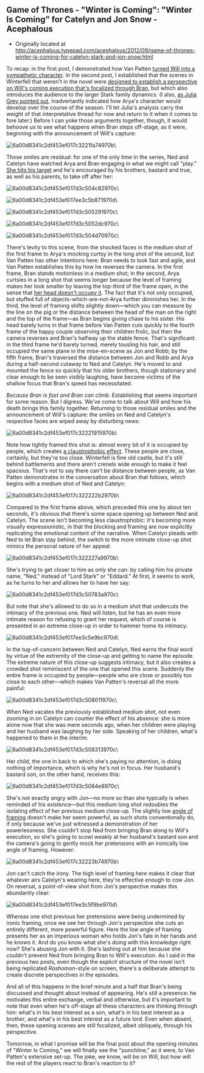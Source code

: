 ## Game of Thrones - "Winter is Coming": "Winter Is Coming" for Catelyn and Jon Snow - Acephalous

 * Originally located at http://acephalous.typepad.com/acephalous/2012/09/game-of-thrones-winter-is-coming-for-catelyn-stark-and-jon-snow.html

To recap: in the first post, I demonstrated how Van Patten [turned Will into a sympathetic character](http://acephalous.typepad.com/acephalous/2012/09/game-of-thrones-winter-is-coming-.html). In the second post, I established that the scenes in Winterfell that weren't in the novel were [designed to establish a perspective on Will's coming execution that's focalized through Bran](http://acephalous.typepad.com/acephalous/2012/09/game-of-thrones-winter-is-coming-for.html), but which also introduces the audience to the larger Stark family dynamics. (I also, [as Julia Grey pointed out](http://www.lawyersgunsmoneyblog.com/2012/09/game-of-thrones-winter-is-coming-for-bran/comment-page-1#comment-353980), inadvertantly indicated how Arya's character would develop over the course of the season. I'll let Julia's analysis carry the weight of that interpretative thread for now and return to it when it comes to fore later.) Before I can yoke those arguments together, though, it would behoove us to see what happens when Bran steps off-stage, as it were, beginning with the announcement of Will's capture:

![6a00d8341c2df453ef017c3221fa74970b](images/tv/game-of-thrones/winter-is-coming-3/6a00d8341c2df453ef017c3221fa74970b.png)\ 

Those smiles are residual: for one of the only time in the series, Ned and Catelyn have watched Arya and Bran engaging in what we might call "play." [She hits his target](http://acephalous.typepad.com/.a/6a00d8341c2df453ef017d3c383550970c-500wi) and he's encouraged by his brothers, bastard and true, as well as his parents, to take off after her:

![6a00d8341c2df453ef017d3c504c82970c](images/tv/game-of-thrones/winter-is-coming-3/6a00d8341c2df453ef017d3c504c82970c.png)\ 

![6a00d8341c2df453ef017ee3c5b871970d](images/tv/game-of-thrones/winter-is-coming-3/6a00d8341c2df453ef017ee3c5b871970d.png)\ 

![6a00d8341c2df453ef017d3c505291970c](images/tv/game-of-thrones/winter-is-coming-3/6a00d8341c2df453ef017d3c505291970c.png)\ 

![6a00d8341c2df453ef017d3c5052dc970c](images/tv/game-of-thrones/winter-is-coming-3/6a00d8341c2df453ef017d3c5052dc970c.png)\ 

![6a00d8341c2df453ef017d3c504d70970c](images/tv/game-of-thrones/winter-is-coming-3/6a00d8341c2df453ef017d3c504d70970c.png)\ 

There's levity to this scene, from the shocked faces in the medium shot of the first frame to Arya's mocking curtsy in the long shot of the second, but Van Patten has other intentions here: Bran needs to look fast and agile, and Van Patten establishes this by how he reverses the camera. In the first frame, Bran stands motionless in a medium shot; in the second, Arya curtsies in a long shot that seems longer because the level of framing makes her look smaller by leaving the top-third of the frame open, in the sense that [her head doesn't occupy it](http://acephalous.typepad.com/acephalous/2011/11/doctor-who-the-pandorica-opens.html). The fact that it's not only occupied, but stuffed full of objects-which-are-not-Arya further diminishes her. In the third, the level of framing shifts slightly down—which you can measure by the line on the pig or the distance between the head of the man on the right and the top of the frame—as Bran begins giving chase to his sister. His head barely turns in that frame before Van Patten cuts quickly to the fourth frame of the happy couple observing their children frolic, but then the camera reverses and Bran's halfway up the stable fence. That's significant: in the third frame he'd barely turned, merely tousling his hair, and still occupied the same plane in the mise-en-scene as Jon and Robb; by the fifth frame, Bran's traversed the distance between Jon and Robb and Arya during a half-second cutaway to Ned and Catelyn. He's moved to and mounted the fence so quickly that his older brothers, though stationary and clear enough to be seen visibly laughing, have become victims of the shallow focus that Bran's speed has necessitated.

*Because Bran is fast and Bran can climb*. Establishing that seems important for some reason. But I digress. We've come to talk about Will and how his death brings this family together. Returning to those residual smiles and the announcement of Will's capture: the smiles on Ned and Catelyn's respective faces are wiped away by disturbing news:

![6a00d8341c2df453ef017c32221915970b](images/tv/game-of-thrones/winter-is-coming-3/6a00d8341c2df453ef017c32221915970b.png)\ 

Note how tightly framed this shot is: almost every bit of it is occupied by people, which creates [a claustrophobic effect](http://acephalous.typepad.com/acephalous/2012/01/claustrophobia-as-andrew-gunn-recognizes-is-a-cumulative-effect.html). These people are close, certainly, but they're too close. Winterfell is fine old castle, but it's still behind battlements and there aren't crenels wide enough to make it feel spacious. That's not to say there can't be distance between people, as Van Patten demonstrates in the conversation about Bran that follows, which begins with a medium shot of Ned and Catelyn:

![6a00d8341c2df453ef017c322222b2970b](images/tv/game-of-thrones/winter-is-coming-3/6a00d8341c2df453ef017c322222b2970b.png)\ 

Compared to the first frame above, which preceded this one by about ten seconds, it's obvious that there's some space opening up between Ned and Catelyn. The scene isn't becoming less claustrophobic: it's becoming more visually expressionistic, in that the blocking and framing are now explicitly replicating the emotional content of the narrative. When Catelyn pleads with Ned to let Bran stay behind, the switch to the more intimate close-up shot mimics the personal nature of her appeal:

![6a00d8341c2df453ef017c322227a9970b](images/tv/game-of-thrones/winter-is-coming-3/6a00d8341c2df453ef017c322227a9970b.png)\ 

She's trying to get closer to him as only she can: by calling him his private name, "Ned," instead of "Lord Stark" or "Eddard." At first, it seems to work, as he turns to her and allows her to have her say:

![6a00d8341c2df453ef017d3c50783a970c](images/tv/game-of-thrones/winter-is-coming-3/6a00d8341c2df453ef017d3c50783a970c.png)\ 

But note that she's allowed to do so in a medium shot that undercuts the intimacy of the previous one. Ned will listen, but he has an even more intimate reason for refusing to grant her request, which of course is presented in an extreme close-up in order to hammer home its intimacy:

![6a00d8341c2df453ef017ee3c5e9bc970d](images/tv/game-of-thrones/winter-is-coming-3/6a00d8341c2df453ef017ee3c5e9bc970d.png)\ 

In the tug-of-concern between Ned and Catelyn, Ned earns the final word by virtue of the extremity of the close-up and getting to name the episode. The extreme nature of this close-up suggests intimacy, but it also creates a crowded shot reminiscent of the one that opened this scene. Suddenly the entire frame is occupied by people—people who are close or possibly too close to each other—which makes Van Patten's reversal all the more painful:

![6a00d8341c2df453ef017d3c508011970c](images/tv/game-of-thrones/winter-is-coming-3/6a00d8341c2df453ef017d3c508011970c.png)\ 

When Ned vacates the previously established medium shot, not even zooming in on Catelyn can counter the effect of his absence: she is more alone now that she was mere seconds ago, when her children were playing and her husband was laughing by her side. Speaking of her children, what's happened to them in the interim:

![6a00d8341c2df453ef017d3c508313970c](images/tv/game-of-thrones/winter-is-coming-3/6a00d8341c2df453ef017d3c508313970c.png)\ 

Her child, the one in back to which she's paying no attention, is doing nothing of importance, which is why he's not in focus. Her husband's bastard son, on the other hand, receives this:

![6a00d8341c2df453ef017d3c5084e8970c](images/tv/game-of-thrones/winter-is-coming-3/6a00d8341c2df453ef017d3c5084e8970c.png)\ 

She's not exactly angry with Jon—no more so than she typically is when reminded of his existence—but this medium long shot redoubles the isolating effect of her previous medium close-up. The slightly low [angle of framing](http://classes.yale.edu/film-analysis/htmfiles/cinematography.htm#48004) doesn't make her seem powerful, as such shots conventionally do, if only because we've just witnessed a demonstration of her powerlessness. She couldn't stop Ned from bringing Bran along to Will's execution, so she's going to scowl weakly at her husband's bastard son and the camera's going to gently mock her pretensions with an ironically low angle of framing. However:

![6a00d8341c2df453ef017c32223b74970b](images/tv/game-of-thrones/winter-is-coming-3/6a00d8341c2df453ef017c32223b74970b.png)\ 

Jon can't catch the irony. The high level of framing here makes it clear that whatever airs Catelyn's wearing here, they're effective enough to cow Jon. On reversal, a point-of-view shot from Jon's perspective makes this abundantly clear:

![6a00d8341c2df453ef017ee3c5f9be970d](images/tv/game-of-thrones/winter-is-coming-3/6a00d8341c2df453ef017ee3c5f9be970d.png)\ 

Whereas one shot previous her pretensions were being undermined by ironic framing, once we see her through Jon's perspective she cuts an entirely different, more powerful figure. Here the low angle of framing presents her as an imperious woman who holds Jon's fate in her hands and he knows it. And do you know what she's doing with this knowledge right now? She's abusing Jon with it. She's lashing out at him because she couldn't prevent Ned from bringing Bran to Will's execution. As I said in the previous two posts, even though the explicit structure of the novel isn't being replicated *Rashomon*-style on screen, there's a deliberate attempt to create discrete perspectives in the episodes.

And all of this happens in the brief minute and a half that Bran's being discussed and thought about instead of appearing. He's still a presence: he motivates this entire exchange, verbal and otherwise, but it's important to note that even when he's off-stage all these characters are thinking through him: what's in his best interest as a son, what's in his best interest as a brother, and what's in his best interest as a future lord. Even when absent, then, these opening scenes are still focalized, albeit obliquely, through his perspective.

Tomorrow, in what I promise will be the final post about the opening minutes of "Winter Is Coming," we will finally see the "punchline," as it were, to Van Patten's extensive set-up. The joke, we know, will be on Will, but how will the rest of the players react to Bran's reaction to it?
